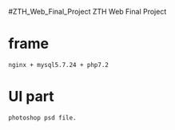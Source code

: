 #ZTH_Web_Final_Project
ZTH Web Final Project

# frame
	nginx + mysql5.7.24 + php7.2
# UI part
	photoshop psd file.

